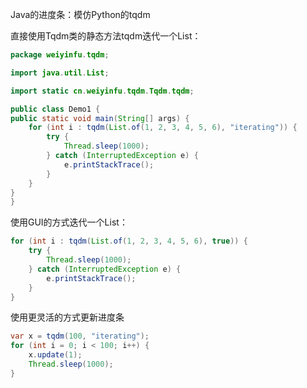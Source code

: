 Java的进度条：模仿Python的tqdm

直接使用Tqdm类的静态方法tqdm迭代一个List：
```java
package weiyinfu.tqdm;

import java.util.List;

import static cn.weiyinfu.tqdm.Tqdm.tqdm;

public class Demo1 {
public static void main(String[] args) {
    for (int i : tqdm(List.of(1, 2, 3, 4, 5, 6), "iterating")) {
        try {
            Thread.sleep(1000);
        } catch (InterruptedException e) {
            e.printStackTrace();
        }
    }
}
}

```

使用GUI的方式迭代一个List：
```java
for (int i : tqdm(List.of(1, 2, 3, 4, 5, 6), true)) {
    try {
        Thread.sleep(1000);
    } catch (InterruptedException e) {
        e.printStackTrace();
    }
}
```
使用更灵活的方式更新进度条
```java
var x = tqdm(100, "iterating");
for (int i = 0; i < 100; i++) {
    x.update(1);
    Thread.sleep(1000);
}
```
